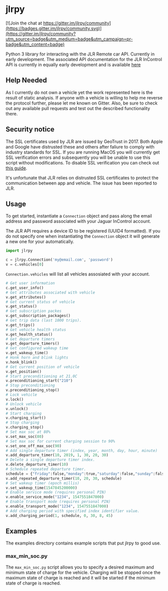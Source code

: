 # jlrpy

[![Join the chat at https://gitter.im/jlrpy/community](https://badges.gitter.im/jlrpy/community.svg)](https://gitter.im/jlrpy/community?utm_source=badge&utm_medium=badge&utm_campaign=pr-badge&utm_content=badge)

Python 3 library for interacting with the JLR Remote car API. Currently in early development. The associated API documentation for the JLR InControl API is currently in equally early development and is available [here](https://documenter.getpostman.com/view/6250319/RznBMzqo)

## Help Needed
As I currently do not own a vehicle yet the work represented here is the result of static analysis. If anyone with a vehicle is willing to help me reverse the protocol further, please let me known on Gitter. Also, be sure to check out any available pull requests and test out the described functionality there. 

## Security notice
The SSL certificates used by JLR are issued by GeoTrust in 2017. Both Apple and Google have distrusted these and others after faliure to comply with industry standards for SSL. If you are running MacOS you will currently get SSL verification errors and subsequently you will be unable to use this script without modifications. To disable SSL verification you can check out [this guide](http://blog.pengyifan.com/how-to-fix-python-ssl-certificate_verify_failed/).

It's unfortunate that JLR relies on distrusted SSL certificates to protect the communication between app and vehicle. The issue has been reported to JLR.

## Usage
To get started, instantiate a `Connection` object and pass along the email address and password associated with your Jaguar InControl account.

The JLR API requires a device ID to be registered (UUID4 formatted). If you do not specify one when instantiating the `Connection` object it will generate a new one for your automatically. 

```python
import jlrpy

c = jlrpy.Connection('my@email.com', 'password')
v = c.vehicles[0]
```

`Connection.vehicles` will list all vehicles assosiated with your account.

```python
# Get user information
c.get_user_info()
# Get attributes associated with vehicle
v.get_attributes()
# Get current status of vehicle
v.get_status()
# Get subscription packes
v.get_subscription_packages()
# Get trip data (last 1000 trips).
v.get_trips()
# Get vehicle health status
v.get_health_status()
# Get departure timers
v.get_departure_timers()
# Get configured wakeup time
v.get_wakeup_time()
# Honk horn and blink lights
v.honk_blink()
# Get current position of vehicle
v.get_position()
# Start preconditioning at 21.0C
v.preconditioning_start("210")
# Stop preconditioning
v.preconditioning_stop()
# Lock vehicle
v.lock()
# Unlock vehicle
v.unlock()
# Start charging
v.charging_start()
# Stop charging
v.charging_stop()
# Set max soc at 80%
v.set_max_soc(80)
# Set max soc for current charging session to 90%
v.set_one_off_max_soc(90)
# Add single departure timer (index, year, month, day, hour, minute)
v.add_departure_timer(10, 2019, 1, 30, 20, 30)
# Delete a single departure timer index.
v.delete_departure_timer(10)
# Schedule repeated departure timer.
schedule = {"friday":false,"monday":true,"saturday":false,"sunday":false,"thursday":false,"tuesday":true,"wednesday":true}
v.add_repeated_departure_timer(10, 20, 30, schedule)
# Set wakeup timer (epoch millis)
v.set_wakeup_time(1547845200000)
# Enable service mode (requires personal PIN)
v.enable_service_mode("1234", 1547551847000)
# Enable transport mode (requires personal PIN)
v.enable_transport_mode("1234", 1547551847000)
# Add charging period with specified index identifier value.
v.add_charging_period(1, schedule, 0, 30, 8, 45)
```

## Examples
The examples directory contains example scripts that put jlrpy to good use. 

### max_min_soc.py
The `max_min_soc.py` script allows you to specify a desired maximum and minimum state of charge for the vehicle. Charging will be stopped once the maximum state of charge is reached and it will be started if the minimum state of charge is reached. 
